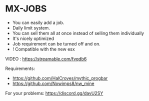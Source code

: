 # MX-JOBS

- You can easily add a job.
- Daily limit system.
- You can sell them all at once instead of selling them individually
- It's nicely optimized
- Job requirement can be turned off and on.
- ! Compatible with the new esx

VIDEO : https://streamable.com/fvqdb6

Requirements:
- https://github.com/HalCroves/mythic_progbar
- https://github.com/Nowimps8/nw_mine

For your problems: https://discord.gg/davU2SY
